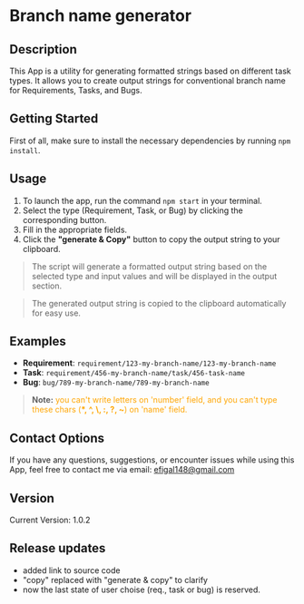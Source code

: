 # Branch name generator

## Description
This App is a utility for generating formatted strings based on different task types. It allows you to create output strings for conventional branch name for Requirements, Tasks, and Bugs.

## Getting Started
First of all, make sure to install the necessary dependencies by running `npm install`.

## Usage
1. To launch the app, run the command `npm start` in your terminal.
2. Select the type (Requirement, Task, or Bug) by clicking the corresponding button.
3. Fill in the appropriate fields.
4. Click the **"generate & Copy"** button to copy the output string to your clipboard.

> The script will generate a formatted output string based on the selected type and input values and will be displayed in the output section.

> The generated output string is copied to the clipboard automatically for easy use.

## Examples
- **Requirement**: `requirement/123-my-branch-name/123-my-branch-name`
- **Task**: `requirement/456-my-branch-name/task/456-task-name`
- **Bug**: `bug/789-my-branch-name/789-my-branch-name`

> **Note:** <span style="color: orange"> you can't write letters on 'number' field, and you can't type these chars (**\*, ^, \\, :, ?, ~**) on 'name' field. </span>


## Contact Options
If you have any questions, suggestions, or encounter issues while using this App, feel free to contact me via email: efigal148@gmail.com

## Version
Current Version: 1.0.2

## Release updates
- added link to source code
- "copy" replaced with "generate & copy" to clarify
- now the last state of user choise (req., task or bug) is reserved.